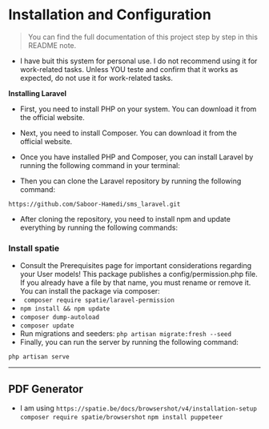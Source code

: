 # Installation and Configuration

> You can find the full documentation of this project step by step in this README note.

-   I have buit this system for personal use. I do not recommend using it for work-related tasks. Unless YOU teste and confirm that it works as expected, do not use it for work-related tasks.

**Installing Laravel**

-   First, you need to install PHP on your system. You can download it from the official website.

-   Next, you need to install Composer. You can download it from the official website.

-   Once you have installed PHP and Composer, you can install Laravel by running the following command in your terminal:

-   Then you can clone the Laravel repository by running the following command:

```url
https://github.com/Saboor-Hamedi/sms_laravel.git
```

-   After cloning the repository, you need to install npm and update everything by running the following commands:

### Install spatie

-   Consult the Prerequisites page for important considerations regarding
    your User models! This package publishes a config/permission.php
    file. If you already have a file by that name, you must rename or
    remove it. You can install the package via composer:
-   ` composer require spatie/laravel-permission`
-   `npm install && npm update`
-   `composer dump-autoload`
-   `composer update`
-   Run migrations and seeders:
    `php artisan migrate:fresh --seed`
-   Finally, you can run the server by running the following command:

`php artisan serve`

---

## PDF Generator

-   I am using `https://spatie.be/docs/browsershot/v4/installation-setup`
    `composer require spatie/browsershot`
    `npm install puppeteer`
